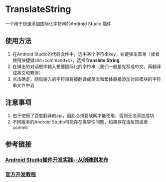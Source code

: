# TranslateString
一个用于快速添加国际化字符串的Android Studio 插件

## 使用方法
1. 在Android Studio的代码文件中，选中某个字符串key，右键弹出菜单（或者使用快捷键shit+command+x），选择**Translate String**
2. 在弹出的对话框中输入想要国际化的字符串（我们一般是先写成中文，再翻译成英文和繁体）
3. 点击确定，随后输入的字符串将被翻译成英文和繁体直接添加对应模块的字符串文件中去

## 注意事项
1. 由于使用了百度翻译的api，因此必须要联网才能使用，否则无法添加成功
2. 不同版本的Android Studio可能存在兼容性问题，如果存在请反馈或者commit

## 参考链接
### [ Android Studio插件开发实践--从创建到发布](http://blog.csdn.net/liuloua/article/details/51917362)
### [官方开发教程](http://www.jetbrains.org/intellij/sdk/docs/basics/getting_started.html)
